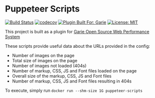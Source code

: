 # Puppeteer Scripts

[![Build Status](https://travis-ci.org/baneDD/puppeteer-scripts.svg?branch=master)](https://travis-ci.org/baneDD/puppeteer-scripts) [![codecov](https://codecov.io/gh/baneDD/puppeteer-scripts/branch/master/graph/badge.svg)](https://codecov.io/gh/baneDD/puppeteer-scripts) [![Plugin Built For: Garie](https://img.shields.io/badge/plugin%20built%20for-garie-blue.svg)](https://github.com/boyney123/garie) [![License: MIT](https://img.shields.io/badge/License-MIT-yellow.svg)](https://opensource.org/licenses/MIT)

This project is built as a plugin for [Garie Open Source Web Performance System](https://garie.io/)

These scripts provide useful data about the URLs provided in the config:

- Number of images on the page
- Total size of images on the page
- Number of images not loaded (404s)
- Number of markup, CSS, JS and Font files loaded on the page
- Overall size of the markup, CSS, JS and Font files
- Number of markup, CSS, JS and Font files resulting in 404s

To execute, simply run `docker run --shm-size 1G puppeteer-scripts`
